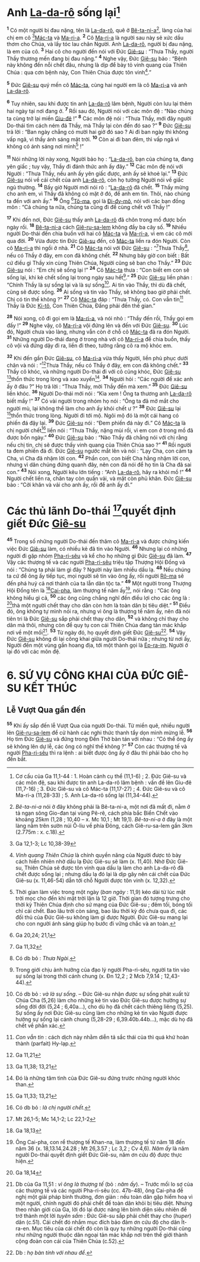# Anh [La-da-rô]() sống lại[^1]
<sup><b>1</b></sup> Có một người bị đau nặng, tên là [La-da-rô](), quê ở [Bê-ta-ni-a]()[^2], làng của hai chị em cô [^1*][Mác-ta]() và [Ma-ri-a](). <sup><b>2</b></sup> Cô [Ma-ri-a]() là người sau này sẽ xức dầu thơm cho Chúa, và lấy tóc lau chân Người. Anh [La-da-rô](), người bị đau nặng, là em của cô. <sup><b>3</b></sup> Hai cô cho người đến nói với Đức [Giê-su]() : “Thưa Thầy, người Thầy thương mến đang bị đau nặng.” <sup><b>4</b></sup> Nghe vậy, Đức [Giê-su]() bảo : “Bệnh này không đến nỗi chết đâu, nhưng là dịp để bày tỏ vinh quang của Thiên Chúa : qua cơn bệnh này, Con Thiên Chúa được tôn vinh[^3].”

<sup><b>5</b></sup> Đức [Giê-su]() quý mến cô [Mác-ta](), cùng hai người em là cô [Ma-ri-a]() và anh [La-da-rô]().

<sup><b>6</b></sup> Tuy nhiên, sau khi được tin anh [La-da-rô]() lâm bệnh, Người còn lưu lại thêm hai ngày tại nơi đang ở. <sup><b>7</b></sup> Rồi sau đó, Người nói với các môn đệ : “Nào chúng ta cùng trở lại miền [Giu-đê]() !” <sup><b>8</b></sup> Các môn đệ nói : “Thưa Thầy, mới đây người Do-thái tìm cách ném đá Thầy, mà Thầy lại còn đến đó sao ?” <sup><b>9</b></sup> Đức [Giê-su]() trả lời : “Ban ngày chẳng có mười hai giờ đó sao ? Ai đi ban ngày thì không vấp ngã, vì thấy ánh sáng mặt trời. <sup><b>10</b></sup> Còn ai đi ban đêm, thì vấp ngã vì không có ánh sáng nơi mình[^4] !”

<sup><b>11</b></sup> Nói những lời này xong, Người bảo họ : “[La-da-rô](), bạn của chúng ta, đang yên giấc ; tuy vậy, Thầy đi đánh thức anh ấy đây.” <sup><b>12</b></sup> Các môn đệ nói với Người : “Thưa Thầy, nếu anh ấy yên giấc được, anh ấy sẽ khoẻ lại.” <sup><b>13</b></sup> Đức [Giê-su]() nói về cái chết của anh [La-da-rô](), còn họ tưởng Người nói về giấc ngủ thường. <sup><b>14</b></sup> Bấy giờ Người mới nói rõ : “[La-da-rô]() đã chết. <sup><b>15</b></sup> Thầy mừng cho anh em, vì Thầy đã không có mặt ở đó, để anh em tin. Thôi, nào chúng ta đến với anh ấy.” <sup><b>16</b></sup> Ông [^2*][Tô-ma](), gọi là [Đi-đy-mô](), nói với các bạn đồng môn : “Cả chúng ta nữa, chúng ta cũng đi để cùng chết với Thầy !”

<sup><b>17</b></sup> Khi đến nơi, Đức [Giê-su]() thấy anh [La-da-rô]() đã chôn trong mồ được bốn ngày rồi. <sup><b>18</b></sup> [Bê-ta-ni-a]() cách [Giê-ru-sa-lem]() không đầy ba cây số. <sup><b>19</b></sup> Nhiều người Do-thái đến chia buồn với hai cô [Mác-ta]() và [Ma-ri-a](), vì em các cô mới qua đời. <sup><b>20</b></sup> Vừa được tin Đức [Giê-su]() đến, cô [Mác-ta]() liền ra đón Người. Còn cô [Ma-ri-a]() thì ngồi ở nhà. <sup><b>21</b></sup> Cô [Mác-ta]() nói với Đức [Giê-su]() : “[^3*]Thưa Thầy[^5], nếu có Thầy ở đây, em con đã không chết. <sup><b>22</b></sup> Nhưng bây giờ con biết : Bất cứ điều gì Thầy xin cùng Thiên Chúa, Người cũng sẽ ban cho Thầy.” <sup><b>23</b></sup> Đức [Giê-su]() nói : “Em chị sẽ sống lại !” <sup><b>24</b></sup> Cô [Mác-ta]() thưa : “Con biết em con sẽ sống lại, khi kẻ chết sống lại trong ngày sau hết[^6].” <sup><b>25</b></sup> Đức [Giê-su]() liền phán : “Chính Thầy là sự sống lại và là sự sống[^7]. Ai tin vào Thầy, thì dù đã chết, cũng sẽ được sống. <sup><b>26</b></sup> Ai sống và tin vào Thầy, sẽ không bao giờ phải chết. Chị có tin thế không ?” <sup><b>27</b></sup> Cô [Mác-ta]() đáp : “Thưa Thầy, có. Con vẫn tin[^8] Thầy là Đức [Ki-tô](), Con Thiên Chúa, Đấng phải đến thế gian.”

<sup><b>28</b></sup> Nói xong, cô đi gọi em là [Ma-ri-a](), và nói nhỏ : “Thầy đến rồi, Thầy gọi em đấy !” <sup><b>29</b></sup> Nghe vậy, cô [Ma-ri-a]() vội đứng lên và đến với Đức [Giê-su](). <sup><b>30</b></sup> Lúc đó, Người chưa vào làng, nhưng vẫn còn ở chỗ cô [Mác-ta]() đã ra đón Người. <sup><b>31</b></sup> Những người Do-thái đang ở trong nhà với cô [Ma-ri-a]() để chia buồn, thấy cô vội vã đứng dậy đi ra, liền đi theo, tưởng rằng cô ra mộ khóc em.

<sup><b>32</b></sup> Khi đến gần Đức [Giê-su](), cô [Ma-ri-a]() vừa thấy Người, liền phủ phục dưới chân và nói : “[^4*]Thưa Thầy, nếu có Thầy ở đây, em con đã không chết.” <sup><b>33</b></sup> Thấy cô khóc, và những người Do-thái đi với cô cũng khóc, Đức [Giê-su]() [^5*]thổn thức trong lòng và xao xuyến[^9]. <sup><b>34</b></sup> Người hỏi : “Các người để xác anh ấy ở đâu ?” Họ trả lời : “Thưa Thầy, mời Thầy đến mà xem.” <sup><b>35</b></sup> Đức [Giê-su]() liền khóc. <sup><b>36</b></sup> Người Do-thái mới nói : “Kìa xem ! Ông ta thương anh [La-da-rô]() biết mấy !” <sup><b>37</b></sup> Có vài người trong nhóm họ nói : “Ông ta đã mở mắt cho người mù, lại không thể làm cho anh ấy khỏi chết ư ?” <sup><b>38</b></sup> Đức [Giê-su]() lại [^6*]thổn thức trong lòng. Người đi tới mộ. Ngôi mộ đó là một cái hang có phiến đá đậy lại. <sup><b>39</b></sup> Đức [Giê-su]() nói : “Đem phiến đá này đi.” Cô [Mác-ta]() là chị người chết[^10] liền nói : “Thưa Thầy, nặng mùi rồi, vì em con ở trong mồ đã được bốn ngày.” <sup><b>40</b></sup> Đức [Giê-su]() bảo : “Nào Thầy đã chẳng nói với chị rằng nếu chị tin, chị sẽ được thấy vinh quang của Thiên Chúa sao ?” <sup><b>41</b></sup> Rồi người ta đem phiến đá đi. Đức [Giê-su]() ngước mắt lên và nói : “Lạy Cha, con cảm tạ Cha, vì Cha đã nhậm lời con. <sup><b>42</b></sup> Phần con, con biết Cha hằng nhậm lời con, nhưng vì dân chúng đứng quanh đây, nên con đã nói để họ tin là Cha đã sai con.” <sup><b>43</b></sup> Nói xong, Người kêu lớn tiếng : “Anh [La-da-rô](), hãy ra khỏi mồ !” <sup><b>44</b></sup> Người chết liền ra, chân tay còn quấn vải, và mặt còn phủ khăn. Đức [Giê-su]() bảo : “Cởi khăn và vải cho anh ấy, rồi để anh ấy đi.”


# Các thủ lãnh Do-thái [^7*]quyết định giết Đức [Giê-su]()
<sup><b>45</b></sup> Trong số những người Do-thái đến thăm cô [Ma-ri-a]() và được chứng kiến việc Đức [Giê-su]() làm, có nhiều kẻ đã tin vào Người. <sup><b>46</b></sup> Nhưng lại có những người đi gặp nhóm [Pha-ri-sêu]() và kể cho họ những gì Đức [Giê-su]() đã làm. <sup><b>47</b></sup> Vậy các thượng tế và các người [Pha-ri-sêu]() triệu tập Thượng Hội Đồng và nói : “Chúng ta phải làm gì đây ? Người này làm nhiều dấu lạ. <sup><b>48</b></sup> Nếu chúng ta cứ để ông ấy tiếp tục, mọi người sẽ tin vào ông ấy, rồi người [Rô-ma]() sẽ đến phá huỷ cả nơi thánh của ta lẫn dân tộc ta.” <sup><b>49</b></sup> Một người trong Thượng Hội Đồng tên là [^8*][Cai-pha](), làm thượng tế năm ấy[^11], nói rằng : “Các ông không hiểu gì cả, <sup><b>50</b></sup> các ông cũng chẳng nghĩ đến điều lợi cho các ông là : [^9*]thà một người chết thay cho dân còn hơn là toàn dân bị tiêu diệt.” <sup><b>51</b></sup> Điều đó, ông không tự mình nói ra, nhưng vì ông là thượng tế năm ấy, nên đã nói tiên tri là Đức [Giê-su]() sắp phải chết thay cho dân, <sup><b>52</b></sup> và không chỉ thay cho dân mà thôi, nhưng còn để quy tụ con cái Thiên Chúa đang tản mác khắp nơi về một mối[^12]. <sup><b>53</b></sup> Từ ngày đó, họ quyết định giết Đức [Giê-su]()[^13]. <sup><b>54</b></sup> Vậy Đức [Giê-su]() không đi lại công khai giữa người Do-thái nữa ; nhưng từ nơi ấy, Người đến một vùng gần hoang địa, tới một thành gọi là [Ép-ra-im](). Người ở lại đó với các môn đệ.


# 6. SỨ VỤ CÔNG KHAI CỦA ĐỨC GIÊ-SU KẾT THÚC

## Lễ Vượt Qua gần đến
<sup><b>55</b></sup> Khi ấy sắp đến lễ Vượt Qua của người Do-thái. Từ miền quê, nhiều người lên [Giê-ru-sa-lem]() để cử hành các nghi thức thanh tẩy dọn mình mừng lễ. <sup><b>56</b></sup> Họ tìm Đức [Giê-su]() và đứng trong Đền Thờ bàn tán với nhau : “Có thể ông ấy sẽ không lên dự lễ, các ông có nghĩ thế không ?” <sup><b>57</b></sup> Còn các thượng tế và người [Pha-ri-sêu]() thì ra lệnh : ai biết được ông ấy ở đâu thì phải báo cho họ đến bắt.

[^1]: Cơ cấu của Ga 11,1-44 : 1. Hoàn cảnh cụ thể (11,1-6) ; 2. Đức Giê-su và các môn đệ, sau khi được tin anh La-da-rô lâm bệnh : vấn đề lên Giu-đê (11,7-16) ; 3. Đức Giê-su và cô Mác-ta (11,17-27) ; 4. Đức Giê-su và cô Ma-ri-a (11,28-33) ; 5. Anh La-da-rô sống lại (11,34-44).
[^2]: *Bê-ta-ni-a* nói ở đây không phải là Bê-ta-ni-a, một nơi đã mất đi, nằm ở tả ngạn sông Gio-đan tại vùng Pê-rê, cách phía bắc Biển Chết vào khoảng 25km (1,28 ; 10,40 – x. Mc 10,1 ; Mt 19,1). *Bê-ta-ni-a* ở đây là một làng nằm trên sườn núi Ô-liu về phía Đông, cách Giê-ru-sa-lem gần 3km (2.775m : x. c.18).
[^3]: *Vinh quang Thiên Chúa* là chính quyền năng của Người được tỏ bày cách hiển nhiên nhờ dấu lạ Đức Giê-su sẽ làm (x. 11,40). Nhờ Đức Giê-su, Thiên Chúa sẽ được tôn vinh qua dấu lạ làm cho anh La-da-rô đã chết được sống lại ; nhưng dấu lạ đó lại là dịp gây nên cái chết của Đức Giê-su (x. 11,46-54) dẫn tới chỗ Người được tôn vinh (x. 12,32).
[^4]: Thời gian làm việc trong một ngày (*ban ngày* : 11,9) kéo dài từ lúc mặt trời mọc cho đến khi mặt trời lặn là 12 giờ. Thời gian đó tượng trưng cho thời kỳ Thiên Chúa định cho sứ mạng của Đức Giê-su ; đêm tối, bóng tối chỉ cái chết. Bao lâu trời còn sáng, bao lâu thời kỳ đó chưa qua đi, các đối thủ của Đức Giê-su không làm gì được Người. Đức Giê-su mang lại cho con người ánh sáng giúp họ bước đi vững chắc và an toàn.
[^5]: Có db bỏ : *Thưa Ngài*.
[^6]: Trong giới chịu ảnh hưởng của đạo lý người Pha-ri-sêu, người ta tin vào sự sống lại trong thời cánh chung (x. Đn 12,2 ; 2 Mcb 7,9.14 ; 12,43-44).
[^7]: Có db bỏ : *và là sự sống*. – Đức Giê-su nhận được sự sống phát xuất từ Chúa Cha (5,26) làm cho những kẻ tin vào Đức Giê-su được hưởng sự sống đời đời (5,24 ; 6,40a...), cho dù họ đã chết cách thiêng liêng (5,25). Sự sống ấy nơi Đức Giê-su cũng làm cho những kẻ tin vào Người được hưởng sự sống lại cánh chung (5,28-29 ; 6,39.40b.44b...), mặc dù họ đã chết về phần xác.
[^8]: *Con vẫn tin* : cách dịch này nhằm diễn tả sắc thái của thì quá khứ hoàn thành (parfait) Hy-lạp.
[^9]: Đó là những tâm tình của Đức Giê-su đứng trước những người khóc than.
[^10]: Có db bỏ : *là chị người chết*.
[^11]: Ông Cai-pha, con rể thượng tế Khan-na, làm thượng tế từ năm 18 đến năm 36 (x. 18,13.14.24.28 ; Mt 26,3.57 ; Lc 3,2 ; Cv 4,6). *Năm ấy* là năm người Do-thái quyết định giết Đức Giê-su, năm ơn cứu độ được thực hiện.
[^12]: Db của Ga 11,51 : *vì ông là thượng tế* (bỏ : *năm ấy*). – Trước mối lo sợ của các thượng tế và các người Pha-ri-sêu (cc. 47b-48), ông Cai-pha đề nghị một giải pháp bình thường, đơn giản : nếu toàn dân gặp hiểm hoạ vì một người, chính người đó phải chết để toàn dân khỏi bị tiêu diệt. Nhưng theo nhãn giới của Ga, lời đó lại được nâng lên bình diện siêu nhiên để trở thành một lời *tuyên sấm* : Đức Giê-su sắp phải chết thay cho (*huper*) dân (c.51). Cái chết đó nhắm mục đích bảo đảm ơn cứu độ cho dân Ít-ra-en. Mục tiêu của cái chết đó còn là quy tụ những người Do-thái cũng như những người thuộc dân ngoại tản mác khắp nơi trên thế giới thành cộng đoàn con cái của Thiên Chúa (c.52).
[^13]: Db : *họ bàn tính với nhau để*.
[^1*]: Ga 12,1-3; Lc 10,38-39
[^2*]: Ga 20,24; 21,1
[^3*]: Ga 11,32
[^4*]: Ga 11,21
[^5*]: Ga 11,38; 13,21
[^6*]: Ga 11,33; 13,21
[^7*]: Mt 26,1-5; Mc 14,1-2; Lc 22,1-2
[^8*]: Ga 18,13
[^9*]: Ga 18,14